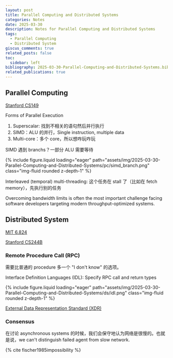 ```yaml
---
layout: post
title: Parallel Computing and Distributed Systems
categories: Notes
date: 2025-03-30
description: Notes for Parallel Computing and Distributed Systems
tags:
  - Parallel Computing
  - Distributed System
giscus_comments: true
related_posts: false
toc:
  sidebar: left
bibliography: 2025-03-30-Parallel-Computing-and-Distributed-Systems.bib
related_publications: true
---
```


## Parallel Computing

[Stanford CS149](https://cs149.stanford.edu/)

Forms of Parallel Execution

1. Superscalar: 找到不相关的语句然后并行执行
2. SIMD：ALU 的并行，Single instruction, multiple data
3. Multi-core：多个 core，所以想咋玩咋玩

SIMD 遇到 branchs？一部分 ALU 需要等待

{% include figure.liquid loading="eager" path="assets/img/2025-03-30-Parallel-Computing-and-Distributed-Systems/pc/simd_branch.png" class="img-fluid rounded z-depth-1" %}

Interleaved (temporal) multi-threading: 这个任务在 stall 了（比如在 fetch memory），先执行别的任务

Overcoming bandwidth limits is often the most important challenge facing software developers targeting modern throughput-optimized systems.

## Distributed System

[MIT 6.824](https://pdos.csail.mit.edu/6.824/index.html)

[Stanford CS244B](https://www.scs.stanford.edu/24sp-cs244b/)

### Remote Procedure Call (RPC)

需要比普通的 procedure 多一个 "I don't know" 的选项。

Interface Definition Languages (IDL): Specify RPC call and return types

{% include figure.liquid loading="eager" path="assets/img/2025-03-30-Parallel-Computing-and-Distributed-Systems/ds/idl.png" class="img-fluid rounded z-depth-1" %}

[External Data Representation Standard (XDR)](https://datatracker.ietf.org/doc/html/rfc4506)

### Consensus

在讨论 asynchronous systems 的时候，我们会保守地认为网络是很慢的。也就是说，we can't distinguish failed agent from slow network.

{% cite fischer1985impossibility %}
